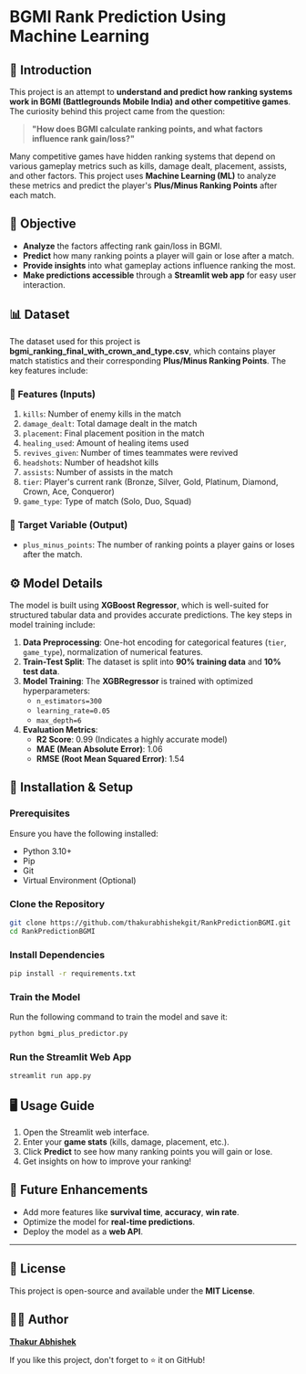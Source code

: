 # BGMI Rank Prediction Using Machine Learning

## 📌 Introduction

This project is an attempt to **understand and predict how ranking systems work in BGMI (Battlegrounds Mobile India) and other competitive games**. The curiosity behind this project came from the question:

> **"How does BGMI calculate ranking points, and what factors influence rank gain/loss?"**

Many competitive games have hidden ranking systems that depend on various gameplay metrics such as kills, damage dealt, placement, assists, and other factors. This project uses **Machine Learning (ML)** to analyze these metrics and predict the player's **Plus/Minus Ranking Points** after each match.

## 🎯 Objective
- **Analyze** the factors affecting rank gain/loss in BGMI.
- **Predict** how many ranking points a player will gain or lose after a match.
- **Provide insights** into what gameplay actions influence ranking the most.
- **Make predictions accessible** through a **Streamlit web app** for easy user interaction.

## 📊 Dataset

The dataset used for this project is **bgmi_ranking_final_with_crown_and_type.csv**, which contains player match statistics and their corresponding **Plus/Minus Ranking Points**. The key features include:

### 🔹 Features (Inputs)
1. `kills`: Number of enemy kills in the match
2. `damage_dealt`: Total damage dealt in the match
3. `placement`: Final placement position in the match
4. `healing_used`: Amount of healing items used
5. `revives_given`: Number of times teammates were revived
6. `headshots`: Number of headshot kills
7. `assists`: Number of assists in the match
8. `tier`: Player's current rank (Bronze, Silver, Gold, Platinum, Diamond, Crown, Ace, Conqueror)
9. `game_type`: Type of match (Solo, Duo, Squad)

### 🔸 Target Variable (Output)
- `plus_minus_points`: The number of ranking points a player gains or loses after the match.

## ⚙️ Model Details

The model is built using **XGBoost Regressor**, which is well-suited for structured tabular data and provides accurate predictions. The key steps in model training include:

1. **Data Preprocessing**: One-hot encoding for categorical features (`tier`, `game_type`), normalization of numerical features.
2. **Train-Test Split**: The dataset is split into **90% training data** and **10% test data**.
3. **Model Training**: The **XGBRegressor** is trained with optimized hyperparameters:
   - `n_estimators=300`
   - `learning_rate=0.05`
   - `max_depth=6`
4. **Evaluation Metrics**:
   - **R2 Score**: 0.99 (Indicates a highly accurate model)
   - **MAE (Mean Absolute Error)**: 1.06
   - **RMSE (Root Mean Squared Error)**: 1.54

## 🚀 Installation & Setup

### Prerequisites
Ensure you have the following installed:
- Python 3.10+
- Pip
- Git
- Virtual Environment (Optional)

### Clone the Repository
```sh
git clone https://github.com/thakurabhishekgit/RankPredictionBGMI.git
cd RankPredictionBGMI
```
### Install Dependencies
```sh
pip install -r requirements.txt
```

### Train the Model
Run the following command to train the model and save it:
```sh
python bgmi_plus_predictor.py
```

### Run the Streamlit Web App
```sh
streamlit run app.py
```

## 🖥️ Usage Guide

1. Open the Streamlit web interface.
2. Enter your **game stats** (kills, damage, placement, etc.).
3. Click **Predict** to see how many ranking points you will gain or lose.
4. Get insights on how to improve your ranking!

## 📌 Future Enhancements
- Add more features like **survival time**, **accuracy**, **win rate**.
- Optimize the model for **real-time predictions**.
- Deploy the model as a **web API**.

---

## 📜 License
This project is open-source and available under the **MIT License**.

## 👨‍💻 Author
**[Thakur Abhishek](https://github.com/thakurabhishekgit)**

If you like this project, don't forget to ⭐ it on GitHub!


